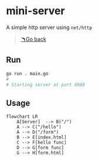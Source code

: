 # mini-server

A simple http server using `net/http`

> [🪃Go back](../)

## Run

```sh
go run . main.go
#
# Starting server at port 8080
```

## Usage

```mermaid
flowchart LR
    A[Server]  --> B("/")
    A --> C("/hello")
    A --> D("/form")
    B --> E[index.html]
    C --> F[hello func]
    D --> G[form func]
    G --> H[form.html]
```